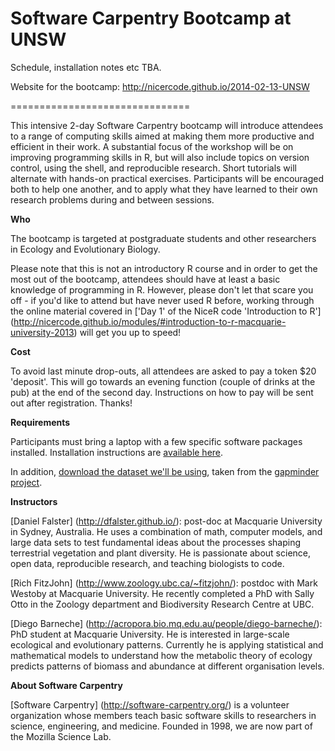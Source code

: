 Software Carpentry Bootcamp at UNSW
============================

Schedule, installation notes etc TBA.

Website for the bootcamp: http://nicercode.github.io/2014-02-13-UNSW

===============================

This intensive 2-day Software Carpentry bootcamp will introduce attendees to a range of computing skills aimed at making them more productive and efficient in their work. A substantial focus of the workshop will be on improving programming skills in R, but will also include topics on version control, using the shell, and reproducible research. Short tutorials will alternate with hands-on practical exercises. Participants will be encouraged both to help one another, and to apply what they have learned to their own research problems during and between sessions.

**Who**

The bootcamp is targeted at postgraduate students and other researchers in Ecology and Evolutionary Biology.

Please note that this is not an introductory R course and in order to get the most out of the bootcamp, attendees should have at least a basic knowledge of programming in R. However, please don't let that scare you off - if you'd like to attend but have never used R before, working through the online material covered in ['Day 1' of the NiceR code 'Introduction to R'] (http://nicercode.github.io/modules/#introduction-to-r-macquarie-university-2013) will get you up to speed!

**Cost**

To avoid last minute drop-outs, all attendees are asked to pay a token $20 'deposit'. This will go towards an evening function (couple of drinks at the pub) at the end of the second day. Instructions on how to pay will be sent out after registration. Thanks!

**Requirements**

Participants must bring a laptop with a few specific software packages installed. Installation instructions are [available here](lessons/setup.html).

In addition, [download the dataset we'll be using](data/gapminder-FiveYearData.csv), taken from the [gapminder project](www.gapminder.org).

**Instructors**

[Daniel Falster] (http://dfalster.github.io/): post-doc at Macquarie University in Sydney, Australia. He uses a combination of math, computer models, and large data sets to test fundamental ideas about the processes shaping terrestrial vegetation and plant diversity. He is passionate about science, open data, reproducible research, and teaching biologists to code.

[Rich FitzJohn] (http://www.zoology.ubc.ca/~fitzjohn/): postdoc with Mark Westoby at Macquarie University. He recently completed a PhD with Sally Otto in the Zoology department and Biodiversity Research Centre at UBC.

[Diego Barneche] (http://acropora.bio.mq.edu.au/people/diego-barneche/): PhD student at Macquarie University.  He is interested in large-scale ecological and evolutionary patterns. Currently he is applying statistical and mathematical models to understand how the metabolic theory of ecology predicts patterns of biomass and abundance at different organisation levels.

**About Software Carpentry**

[Software Carpentry] (http://software-carpentry.org/) is a volunteer organization whose members teach basic software skills to researchers in science, engineering, and medicine. Founded in 1998, we are now part of the Mozilla Science Lab.
